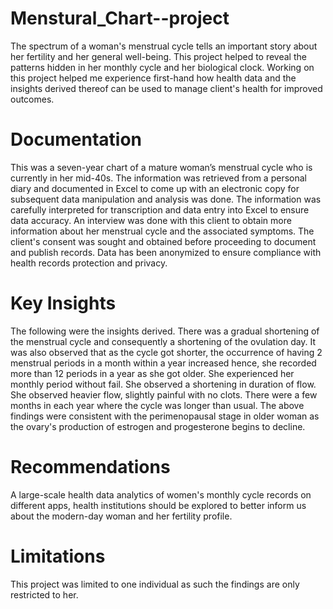 # Menstural_Chart--project
 The spectrum of a woman's menstrual cycle tells an important story about her fertility and her general well-being. This project helped to reveal the patterns hidden in her monthly cycle and her biological clock. Working on this project helped me experience first-hand how health data and the insights derived thereof can be used to  manage client's health for improved outcomes.
 
# Documentation
This was a seven-year chart of a mature woman’s menstrual cycle who is currently in her mid-40s. The information was retrieved from a personal diary and documented in Excel to come up with an electronic copy for subsequent  data manipulation and 
analysis was done. The information was carefully interpreted for transcription and data entry into Excel to ensure data accuracy. An interview was done with this client to obtain more information about her menstrual cycle and the associated symptoms.
The client's consent was sought and obtained before proceeding to document and publish records. Data has been anonymized to ensure compliance with health records protection and privacy.
# Key Insights
The following were the insights derived.
There was a gradual shortening of the menstrual cycle and consequently a shortening of the ovulation day.
It was also observed that as the cycle got shorter, the occurrence of  having 2  menstrual periods in a month within a year increased hence, she recorded more than 12 periods in a year as she got older. 
She experienced her monthly period without fail.
She observed a shortening in duration of flow.
She observed heavier flow, slightly painful with no clots.
There were a few months in each year where the cycle was longer than usual.
The above findings were consistent with the perimenopausal stage in older woman as the ovary's production of estrogen and progesterone begins to decline.

# Recommendations
A large-scale health data analytics of women's monthly cycle records on different apps, health institutions should be explored to better inform us about the modern-day woman and her fertility profile.

# Limitations
This project was limited to one individual as such the findings are only restricted to her.
